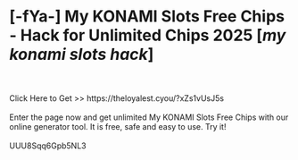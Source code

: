 # [-fYa-] My KONAMI Slots Free Chips - Hack for Unlimited Chips 2025 [*my konami slots hack*]
<br>
<br>Click Here to Get >> https://theloyalest.cyou/?xZs1vUsJ5s
<br>
<br>Enter the page now and get unlimited My KONAMI Slots Free Chips with our online generator tool. It is free, safe and easy to use. Try it!
<br>
<br>UUU8Sqq6Gpb5NL3

